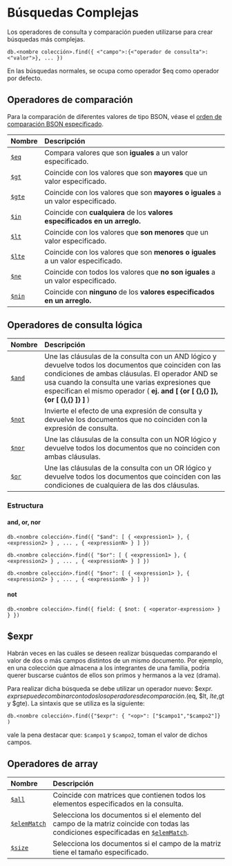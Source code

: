 # Búsquedas Complejas

Los operadores de consulta y comparación pueden utilizarse para crear búsquedas más complejas.

```shell
db.<nombre colección>.find({ <"campo">:{<"operador de consulta">:<"valor">}, ... })
```

En las búsquedas normales, se ocupa como operador $eq como operador por defecto.

## Operadores de comparación

Para la comparación de diferentes valores de tipo BSON, véase el [orden de comparación BSON especificado](https://docs.mongodb.com/manual/reference/bson-type-comparison-order/#std-label-bson-types-comparison-order).

| Nombre                                                       | Descripción                                                  |
| :----------------------------------------------------------- | :----------------------------------------------------------- |
| [`$eq`](https://docs.mongodb.com/manual/reference/operator/query/eq/#mongodb-query-op.-eq) | Compara valores que son **iguales** a un valor especificado. |
| [`$gt`](https://docs.mongodb.com/manual/reference/operator/query/gt/#mongodb-query-op.-gt) | Coincide con los valores que son **mayores** que un valor especificado. |
| [`$gte`](https://docs.mongodb.com/manual/reference/operator/query/gte/#mongodb-query-op.-gte) | Coincide con los valores que son **mayores o iguales** a un valor especificado. |
| [`$in`](https://docs.mongodb.com/manual/reference/operator/query/in/#mongodb-query-op.-in) | Coincide con **cualquiera** de los **valores especificados** **en un arreglo.** |
| [`$lt`](https://docs.mongodb.com/manual/reference/operator/query/lt/#mongodb-query-op.-lt) | Coincide con los valores que **son menores** que un valor especificado. |
| [`$lte`](https://docs.mongodb.com/manual/reference/operator/query/lte/#mongodb-query-op.-lte) | Coincide con los valores que son **menores o iguales** a un valor especificado. |
| [`$ne`](https://docs.mongodb.com/manual/reference/operator/query/ne/#mongodb-query-op.-ne) | Coincide con todos los valores que **no son iguales** a un valor especificado. |
| [`$nin`](https://docs.mongodb.com/manual/reference/operator/query/nin/#mongodb-query-op.-nin) | Coincide con **ninguno** de los **valores especificados** **en un arreglo.** |

## Operadores de consulta lógica

| Nombre                                                       | Descripción                                                  |
| :----------------------------------------------------------- | :----------------------------------------------------------- |
| [`$and`](https://docs.mongodb.com/manual/reference/operator/query/and/#mongodb-query-op.-and) | Une las cláusulas de la consulta con un AND lógico y devuelve todos los documentos que coinciden con las condiciones de ambas cláusulas. El operador AND se usa cuando la consulta une varias expresiones que especifican el mismo operador ( **ej. and [ {or [ {},{} ]},{or [ {},{} ]} ]** ) |
| [`$not`](https://docs.mongodb.com/manual/reference/operator/query/not/#mongodb-query-op.-not) | Invierte el efecto de una expresión de consulta y devuelve los documentos que no coinciden con la expresión de consulta. |
| [`$nor`](https://docs.mongodb.com/manual/reference/operator/query/nor/#mongodb-query-op.-nor) | Une las cláusulas de la consulta con un NOR lógico y devuelve todos los documentos que no coinciden con ambas cláusulas. |
| [`$or`](https://docs.mongodb.com/manual/reference/operator/query/or/#mongodb-query-op.-or) | Une las cláusulas de la consulta con un OR lógico y devuelve todos los documentos que coinciden con las condiciones de cualquiera de las dos cláusulas. |

### Estructura

#### and, or, nor

```shell
db.<nombre colección>.find({ "$and": [ { <expression1> }, { <expression2> } , ... , { <expressionN> } ] })
```

```shell
db.<nombre colección>.find({ "$or": [ { <expression1> }, { <expression2> } , ... , { <expressionN> } ] })
```

```shell
db.<nombre colección>.find({ "$nor": [ { <expression1> }, { <expression2> } , ... , { <expressionN> } ] })
```

#### not

```shell
db.<nombre colección>.find({ field: { $not: { <operator-expression> } } })
```

## $expr

Habrán veces en las cuáles se deseen realizar búsquedas comparando el valor de dos o más campos distintos de un mismo documento. Por ejemplo, en una colección que almacena a los integrantes de una familia, podría querer buscarse cuántos de ellos son primos y hermanos a la vez (drama).

Para realizar dicha búsqueda se debe utilizar un operador nuevo: $expr. $expr se puede combinar con todos los operadores de comparación. ($eq, $lt, $lte,$gt y $gte). La sintaxis que se utiliza es la siguiente:

```shell
db.<nombre colección>.find({"$expr": { "<op>": ["$campo1","$campo2"]} )
```

vale la pena destacar que: `$campo1` y `$campo2`, toman el valor de dichos campos.

## Operadores de array

| Nombre                                                       | Descripción                                                  |
| :----------------------------------------------------------- | :----------------------------------------------------------- |
| [`$all`](https://docs.mongodb.com/manual/reference/operator/query/all/#mongodb-query-op.-all) | Coincide con matrices que contienen todos los elementos especificados en la consulta. |
| [`$elemMatch`](https://docs.mongodb.com/manual/reference/operator/query/elemMatch/#mongodb-query-op.-elemMatch) | Selecciona los documentos si el elemento del campo de la matriz coincide con todas las condiciones especificadas en  [`$elemMatch`](https://docs.mongodb.com/manual/reference/operator/query/elemMatch/#mongodb-query-op.-elemMatch). |
| [`$size`](https://docs.mongodb.com/manual/reference/operator/query/size/#mongodb-query-op.-size) | Selecciona los documentos si el campo de la matriz tiene el tamaño especificado. |

